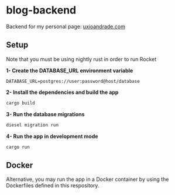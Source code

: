 # blog-backend



Backend for my personal page: [uxioandrade.com](http://uxioandrade.com)

## Setup

Note that you must be using nightly rust in order to run Rocket

**1- Create the DATABASE_URL environment variable**
```
DATABASE_URL=postgres://user:password@host/database
```

**2- Install the dependencies and build the app**
```bash
cargo build
```

**3- Run the database migrations**
```bash
diesel migration run
```

**4- Run the app in development mode**
```bash
cargo run
```

## Docker
Alternative, you may run the app in a Docker container by using the Dockerfiles defined in this respository.
